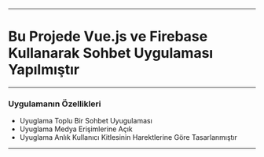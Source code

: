 <hr/>
<h1> Bu Projede Vue.js ve Firebase Kullanarak Sohbet Uygulaması Yapılmıştır </h1>
<hr/>
<h3>Uygulamanın Özellikleri</h3>
<ul>
  <li>Uyuglama Toplu Bir Sohbet Uyugulaması</li>
  <li>Uyuglama Medya Erişimlerine Açık</li>
  <li>Uyuglama Anlık Kullanıcı Kitlesinin Harektlerine Göre Tasarlanmıştır</li>
</ul>
<hr/>
